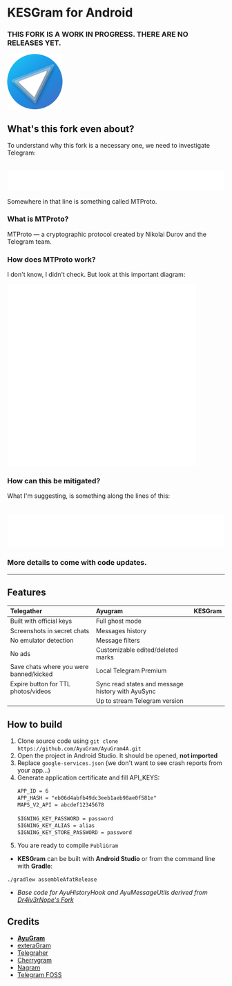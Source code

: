 # KESGram for Android

### THIS FORK IS A WORK IN PROGRESS. THERE ARE NO RELEASES YET.

![PubliGram Logo](.github/PubliGram.png)

## What's this fork even about?

To understand why this fork is a necessary one, we need to investigate Telegram:
<br><br><br>
![Telegram Defaults](.github/telegramdefault.png)

Somewhere in that line is something called MTProto. 

### What is MTProto?
MTProto — a cryptographic protocol created by Nikolai Durov and the Telegram team.

### How does MTProto work?
I don't know, I didn't check. But look at this important diagram:

![MTProto Lifecycle](.github/mtprotoworkflow.png)


### How can this be mitigated?

What I'm suggesting, is something along the lines of this:
<br><br><br>
![KESgram Defaults](.github/kesgramdefault.png)

### More details to come with code updates.

---

## Features

| Telegather | Ayugram | KESGram  |
|:------------- |:-------------|:-----|
| Built with official keys| Full ghost mode |   |
| Screenshots in secret chats| Messages history  |    |
| No emulator detection |Message filters |   |
| No ads |Customizable edited/deleted marks|   |
| Save chats where you were banned/kicked |Local Telegram Premium|   |
| Expire button for TTL photos/videos |Sync read states and message history with AyuSync|   |
|  |Up to stream Telegram version|  |

## How to build

1. Clone source code using `git clone https://github.com/AyuGram/AyuGram4A.git`
2. Open the project in Android Studio. It should be opened, **not imported**
3. Replace `google-services.json` (we don't want to see crash reports from your app...)
4. Generate application certificate and fill API_KEYS:
   ```
   APP_ID = 6
   APP_HASH = "eb06d4abfb49dc3eeb1aeb98ae0f581e"
   MAPS_V2_API = abcdef12345678
   
   SIGNING_KEY_PASSWORD = password
   SIGNING_KEY_ALIAS = alias
   SIGNING_KEY_STORE_PASSWORD = password
   ```
5. You are ready to compile `PubliGram`

- **KESGram** can be built with **Android Studio** or from the command line with **Gradle**:
```
./gradlew assembleAfatRelease
```
- _Base code for AyuHistoryHook and AyuMessageUtils derived from [Dr4iv3rNope's Fork](https://github.com/Dr4iv3rNope/NotSoAndroidAyuGram)_

## Credits

- **[AyuGram](https://github.com/AyuGram/AyuGram4A)**
- [exteraGram](https://github.com/exteraSquad/exteraGram)
- [Telegraher](https://github.com/nikitasius/Telegraher)
- [Cherrygram](https://github.com/arsLan4k1390/Cherrygram)
- [Nagram](https://github.com/NextAlone/Nagram)
- [Telegram FOSS](https://github.com/Telegram-FOSS-Team/Telegram-FOSS)

